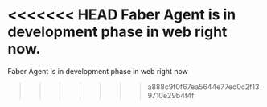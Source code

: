 <<<<<<< HEAD
Faber Agent is in development phase in web right now.
=======
Faber Agent is in development phase in web right now
>>>>>>> a888c9f0f67ea5644e77ed0c2f139710e29b4f4f

